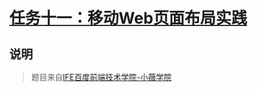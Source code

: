 # [任务十一：移动Web页面布局实践](https://mayfulq.github.io/ife2017/XiaoWei/task-11/index.html)
## 说明
>题目来自[IFE百度前端技术学院-小薇学院](http://ife.baidu.com/course/detail/id/116)